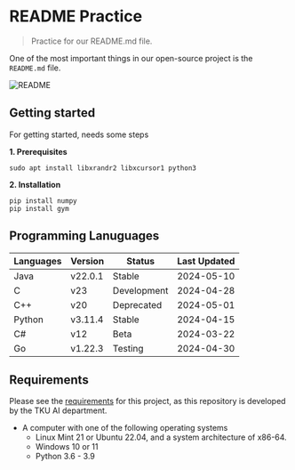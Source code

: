 # README Practice
> Practice for our README.md file.

One of the most important things in our open-source project is the `README.md` file.

![README](https://camo.githubusercontent.com/5e533d0bc9146131770e8019f3d41a80f8b96681f6e4de8554529d9060d1de4d/68747470733a2f2f6d69726f2e6d656469756d2e636f6d2f76322f726573697a653a6669743a313430302f312a31547134627146424a686a49426f66456b35665351512e706e67)

## Getting started
For getting started, needs some steps

__1. Prerequisites__

```
sudo apt install libxrandr2 libxcursor1 python3
```
__2. Installation__
```
pip install numpy
pip install gym
```

## Programming Lanuguages
| Languages | Version |	Status      | Last Updated |
|-----------|---------|-------------|--------------|
| Java      | v22.0.1 |	Stable      | 2024-05-10   |
|C          | v23     |	Development | 2024-04-28   |
|C++ 	    | v20     |	Deprecated  | 2024-05-01   |
|Python 	| v3.11.4 |	Stable      | 2024-04-15   |
|C#         | v12     |	Beta        | 2024-03-22   |
|Go         | v1.22.3 |	Testing     | 2024-04-30   |

## Requirements
Please see the [requirements](https://github.com/jaesiktku/practice_readme#Requirements) for this project, as this repository is developed by the TKU AI department.
- A computer with one of the following operating systems
  - Linux Mint 21 or Ubuntu 22.04, and a system architecture of x86-64.
  - Windows 10 or 11
  - Python 3.6 - 3.9

